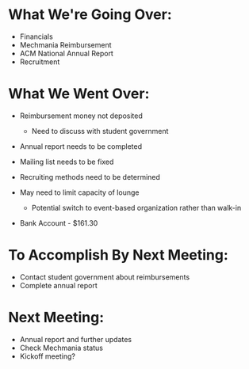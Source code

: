 # What We're Going Over:
- Financials
- Mechmania Reimbursement
- ACM National Annual Report
- Recruitment

# What We Went Over:  

- Reimbursement money not deposited 
	- Need to discuss with student government

- Annual report needs to be completed

- Mailing list needs to be fixed

- Recruiting methods need to be determined

- May need to limit capacity of lounge
	- Potential switch to event-based organization rather than walk-in

- Bank Account - $161.30

# To Accomplish By Next Meeting:  
- Contact student government about reimbursements
- Complete annual report

# Next Meeting:
- Annual report and further updates
- Check Mechmania status
- Kickoff meeting?
